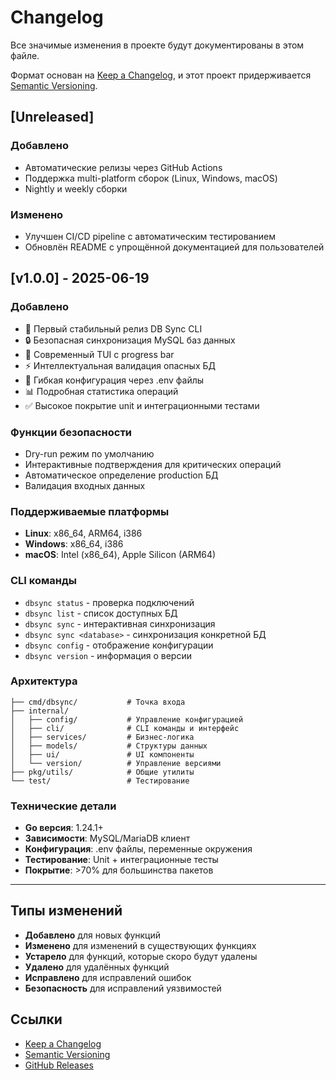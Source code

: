 # Changelog

Все значимые изменения в проекте будут документированы в этом файле.

Формат основан на [Keep a Changelog](https://keepachangelog.com/en/1.0.0/),
и этот проект придерживается [Semantic Versioning](https://semver.org/spec/v2.0.0.html).

## [Unreleased]

### Добавлено
- Автоматические релизы через GitHub Actions
- Поддержка multi-platform сборок (Linux, Windows, macOS)
- Nightly и weekly сборки

### Изменено
- Улучшен CI/CD pipeline с автоматическим тестированием
- Обновлён README с упрощённой документацией для пользователей

## [v1.0.0] - 2025-06-19

### Добавлено
- 🚀 Первый стабильный релиз DB Sync CLI
- 🔒 Безопасная синхронизация MySQL баз данных
- 🎨 Современный TUI с progress bar
- ⚡ Интеллектуальная валидация опасных БД
- 🔧 Гибкая конфигурация через .env файлы
- 📊 Подробная статистика операций
- ✅ Высокое покрытие unit и интеграционными тестами

### Функции безопасности
- Dry-run режим по умолчанию
- Интерактивные подтверждения для критических операций
- Автоматическое определение production БД
- Валидация входных данных

### Поддерживаемые платформы
- **Linux**: x86_64, ARM64, i386
- **Windows**: x86_64, i386
- **macOS**: Intel (x86_64), Apple Silicon (ARM64)

### CLI команды
- `dbsync status` - проверка подключений
- `dbsync list` - список доступных БД
- `dbsync sync` - интерактивная синхронизация
- `dbsync sync <database>` - синхронизация конкретной БД
- `dbsync config` - отображение конфигурации
- `dbsync version` - информация о версии

### Архитектура
```
├── cmd/dbsync/           # Точка входа
├── internal/
│   ├── config/           # Управление конфигурацией
│   ├── cli/              # CLI команды и интерфейс
│   ├── services/         # Бизнес-логика
│   ├── models/           # Структуры данных
│   ├── ui/               # UI компоненты
│   └── version/          # Управление версиями
├── pkg/utils/            # Общие утилиты
└── test/                 # Тестирование
```

### Технические детали
- **Go версия**: 1.24.1+
- **Зависимости**: MySQL/MariaDB клиент
- **Конфигурация**: .env файлы, переменные окружения
- **Тестирование**: Unit + интеграционные тесты
- **Покрытие**: >70% для большинства пакетов

---

## Типы изменений

- **Добавлено** для новых функций
- **Изменено** для изменений в существующих функциях
- **Устарело** для функций, которые скоро будут удалены
- **Удалено** для удалённых функций
- **Исправлено** для исправлений ошибок
- **Безопасность** для исправлений уязвимостей

## Ссылки

- [Keep a Changelog](https://keepachangelog.com/en/1.0.0/)
- [Semantic Versioning](https://semver.org/spec/v2.0.0.html)
- [GitHub Releases](https://github.com/your-username/dbsync/releases)
